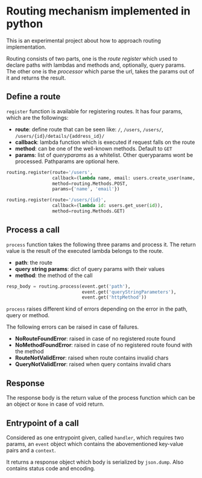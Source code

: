 # Routing mechanism implemented in python

This is an experimental project about how to approach routing implementation.

Routing consists of two parts, one is the *route register* which used to declare
paths with lambdas and methods and, optionally, query params. The other one is the
*processor* which parse the url, takes the params out of it and returns the
result.

## Define a route

`register` function is available for registering routes. It has four params, which are the followings:
* **route**: define route that can be seen like: `/`, `/users`, `/users/`, 
    `/users/{id}/details/{address_id}/`
* **callback**: lambda function which is executed if request falls on the route
* **method**: can be one of the well-known methods. Default to `GET`
* **params**: list of *queryparams* as a whitelist. Other queryparams wont be processed. 
    Pathparams are optional here.

```python
routing.register(route='/users', 
                 callback=(lambda name, email: users.create_user(name, email)),
                 method=routing.Methods.POST,
                 params={'name', 'email'})

routing.register(route='/users/{id}', 
                 callback=(lambda id: users.get_user(id)), 
                 method=routing.Methods.GET)
```

## Process a call

`process` function takes the following three params and process it. 
The return value is the result of the executed lambda belongs to the route.
* **path**: the route
* **query string params**: dict of query params with their values
* **method**: the method of the call

```python
resp_body = routing.process(event.get('path'), 
                            event.get('queryStringParameters'), 
                            event.get('httpMethod'))
```

`process` raises different kind of errors depending on the error in the path,
query or method.

The following errors can be raised in case of failures.

* **NoRouteFoundError**: raised in case of no registered route found
* **NoMethodFoundError**: raised in case of no registered route found with the
    method
* **RouteNotValidError**: raised when route contains invalid chars
* **QueryNotValidError**: raised when query contains invalid chars

## Response

The response body is the return value of the process function which can be an
object or `None` in case of void return.

## Entrypoint of a call

Considered as one entrypoint given, called `handler`, which requires two
params, an `event` object which contains the abovementioned key-value pairs and
a `context`.

It returns a response object which body is serialized by `json.dump`. Also
contains status code and encoding.

